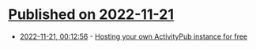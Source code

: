 # [Published on 2022-11-21](index.md)

* [2022-11-21, 00:12:56](https://lobste.rs/s/akbljz/hosting_your_own_activitypub_instance) - [Hosting your own ActivityPub instance for free](https://lobste.rs/s/akbljz/hosting_your_own_activitypub_instance)
